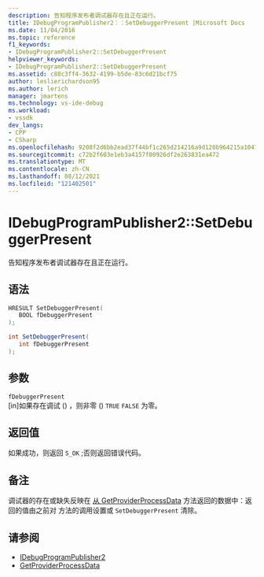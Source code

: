 ```yaml
---
description: 告知程序发布者调试器存在且正在运行。
title: IDebugProgramPublisher2：：SetDebuggerPresent |Microsoft Docs
ms.date: 11/04/2016
ms.topic: reference
f1_keywords:
- IDebugProgramPublisher2::SetDebuggerPresent
helpviewer_keywords:
- IDebugProgramPublisher2::SetDebuggerPresent
ms.assetid: c88c3ff4-3632-4199-b5de-83c6d21bcf75
author: leslierichardson95
ms.author: lerich
manager: jmartens
ms.technology: vs-ide-debug
ms.workload:
- vssdk
dev_langs:
- CPP
- CSharp
ms.openlocfilehash: 9208f2d6bb2ead37f44bf1c265d214216a9d120b964215a10473992dba288d73
ms.sourcegitcommit: c72b2f603e1eb3a4157f00926df2e263831ea472
ms.translationtype: MT
ms.contentlocale: zh-CN
ms.lasthandoff: 08/12/2021
ms.locfileid: "121402501"
---
```

# <a name="idebugprogrampublisher2setdebuggerpresent"></a>IDebugProgramPublisher2::SetDebuggerPresent
告知程序发布者调试器存在且正在运行。

## <a name="syntax"></a>语法

```cpp
HRESULT SetDebuggerPresent(
   BOOL fDebuggerPresent
);
```

```csharp
int SetDebuggerPresent(
   int fDebuggerPresent
);
```

## <a name="parameters"></a>参数
`fDebuggerPresent`\
[in]如果存在调试 () ，则非零 () `TRUE` `FALSE` 为零。

## <a name="return-value"></a>返回值
 如果成功，则返回 `S_OK` ;否则返回错误代码。

## <a name="remarks"></a>备注
 调试器的存在或缺失反映在 [从 GetProviderProcessData](../../../extensibility/debugger/reference/idebugprogramprovider2-getproviderprocessdata.md) 方法返回的数据中：返回的值由之前对 方法的调用设置或 `SetDebuggerPresent` 清除。

## <a name="see-also"></a>请参阅
- [IDebugProgramPublisher2](../../../extensibility/debugger/reference/idebugprogrampublisher2.md)
- [GetProviderProcessData](../../../extensibility/debugger/reference/idebugprogramprovider2-getproviderprocessdata.md)
